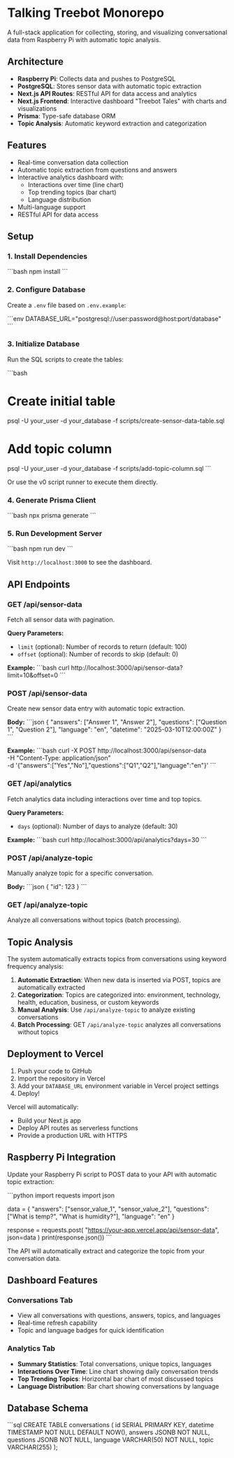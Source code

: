 # Talking Treebot Monorepo

A full-stack application for collecting, storing, and visualizing conversational data from Raspberry Pi with automatic topic analysis.

## Architecture

- **Raspberry Pi**: Collects data and pushes to PostgreSQL
- **PostgreSQL**: Stores sensor data with automatic topic extraction
- **Next.js API Routes**: RESTful API for data access and analytics
- **Next.js Frontend**: Interactive dashboard "Treebot Tales" with charts and visualizations
- **Prisma**: Type-safe database ORM
- **Topic Analysis**: Automatic keyword extraction and categorization

## Features

- Real-time conversation data collection
- Automatic topic extraction from questions and answers
- Interactive analytics dashboard with:
  - Interactions over time (line chart)
  - Top trending topics (bar chart)
  - Language distribution
- Multi-language support
- RESTful API for data access

## Setup

### 1. Install Dependencies

\`\`\`bash
npm install
\`\`\`

### 2. Configure Database

Create a `.env` file based on `.env.example`:

\`\`\`env
DATABASE_URL="postgresql://user:password@host:port/database"
\`\`\`

### 3. Initialize Database

Run the SQL scripts to create the tables:

\`\`\`bash
# Create initial table
psql -U your_user -d your_database -f scripts/create-sensor-data-table.sql

# Add topic column
psql -U your_user -d your_database -f scripts/add-topic-column.sql
\`\`\`

Or use the v0 script runner to execute them directly.

### 4. Generate Prisma Client

\`\`\`bash
npx prisma generate
\`\`\`

### 5. Run Development Server

\`\`\`bash
npm run dev
\`\`\`

Visit `http://localhost:3000` to see the dashboard.

## API Endpoints

### GET /api/sensor-data
Fetch all sensor data with pagination.

**Query Parameters:**
- `limit` (optional): Number of records to return (default: 100)
- `offset` (optional): Number of records to skip (default: 0)

**Example:**
\`\`\`bash
curl http://localhost:3000/api/sensor-data?limit=10&offset=0
\`\`\`

### POST /api/sensor-data
Create new sensor data entry with automatic topic extraction.

**Body:**
\`\`\`json
{
  "answers": ["Answer 1", "Answer 2"],
  "questions": ["Question 1", "Question 2"],
  "language": "en",
  "datetime": "2025-03-10T12:00:00Z"
}
\`\`\`

**Example:**
\`\`\`bash
curl -X POST http://localhost:3000/api/sensor-data \
  -H "Content-Type: application/json" \
  -d '{"answers":["Yes","No"],"questions":["Q1","Q2"],"language":"en"}'
\`\`\`

### GET /api/analytics
Fetch analytics data including interactions over time and top topics.

**Query Parameters:**
- `days` (optional): Number of days to analyze (default: 30)

**Example:**
\`\`\`bash
curl http://localhost:3000/api/analytics?days=30
\`\`\`

### POST /api/analyze-topic
Manually analyze topic for a specific conversation.

**Body:**
\`\`\`json
{
  "id": 123
}
\`\`\`

### GET /api/analyze-topic
Analyze all conversations without topics (batch processing).

## Topic Analysis

The system automatically extracts topics from conversations using keyword frequency analysis:

1. **Automatic Extraction**: When new data is inserted via POST, topics are automatically extracted
2. **Categorization**: Topics are categorized into: environment, technology, health, education, business, or custom keywords
3. **Manual Analysis**: Use `/api/analyze-topic` to analyze existing conversations
4. **Batch Processing**: GET `/api/analyze-topic` analyzes all conversations without topics

## Deployment to Vercel

1. Push your code to GitHub
2. Import the repository in Vercel
3. Add your `DATABASE_URL` environment variable in Vercel project settings
4. Deploy!

Vercel will automatically:
- Build your Next.js app
- Deploy API routes as serverless functions
- Provide a production URL with HTTPS

## Raspberry Pi Integration

Update your Raspberry Pi script to POST data to your API with automatic topic extraction:

\`\`\`python
import requests
import json

data = {
    "answers": ["sensor_value_1", "sensor_value_2"],
    "questions": ["What is temp?", "What is humidity?"],
    "language": "en"
}

response = requests.post(
    "https://your-app.vercel.app/api/sensor-data",
    json=data
)
print(response.json())
\`\`\`

The API will automatically extract and categorize the topic from your conversation data.

## Dashboard Features

### Conversations Tab
- View all conversations with questions, answers, topics, and languages
- Real-time refresh capability
- Topic and language badges for quick identification

### Analytics Tab
- **Summary Statistics**: Total conversations, unique topics, languages
- **Interactions Over Time**: Line chart showing daily conversation trends
- **Top Trending Topics**: Horizontal bar chart of most discussed topics
- **Language Distribution**: Bar chart showing conversations by language

## Database Schema

\`\`\`sql
CREATE TABLE conversations (
  id SERIAL PRIMARY KEY,
  datetime TIMESTAMP NOT NULL DEFAULT NOW(),
  answers JSONB NOT NULL,
  questions JSONB NOT NULL,
  language VARCHAR(50) NOT NULL,
  topic VARCHAR(255)
);
